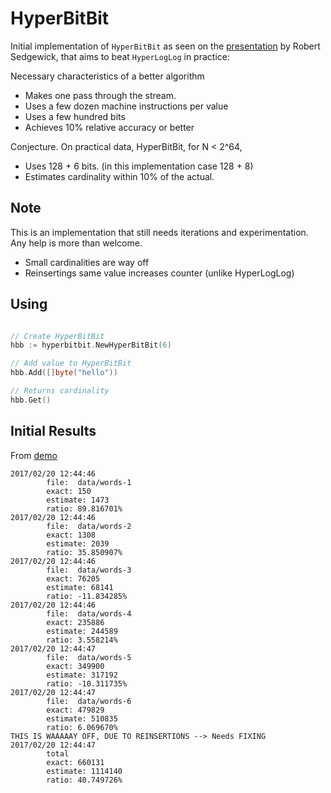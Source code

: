 # HyperBitBit
Initial implementation of `HyperBitBit` as seen on the [presentation](https://www.cs.princeton.edu/~rs/talks/AC11-Cardinality.pdf) by Robert Sedgewick, that aims to beat `HyperLogLog` in practice:

Necessary characteristics of a better algorithm
* Makes one pass through the stream.
* Uses a few dozen machine instructions per value
* Uses a few hundred bits
* Achieves 10% relative accuracy or better

Conjecture. On practical data, HyperBitBit, for N < 2^64,
* Uses 128 + 6 bits. (in this implementation case 128 + 8)
* Estimates cardinality within 10% of the actual.

## Note
This is an implementation that still needs iterations and experimentation. Any help is more than welcome.
* Small cardinalities are way off
* Reinsertings same value increases counter (unlike HyperLogLog)


## Using
```go

// Create HyperBitBit
hbb := hyperbitbit.NewHyperBitBit(6)

// Add value to HyperBitBit
hbb.Add([]byte("hello"))

// Returns cardinality
hbb.Get()
```

## Initial Results
From [demo](demo/main.go)
```
2017/02/20 12:44:46 
        file:  data/words-1 
        exact: 150 
        estimate: 1473 
        ratio: 89.816701%
2017/02/20 12:44:46 
        file:  data/words-2 
        exact: 1308 
        estimate: 2039 
        ratio: 35.850907%
2017/02/20 12:44:46 
        file:  data/words-3 
        exact: 76205 
        estimate: 68141 
        ratio: -11.834285%
2017/02/20 12:44:46 
        file:  data/words-4 
        exact: 235886 
        estimate: 244589 
        ratio: 3.558214%
2017/02/20 12:44:47 
        file:  data/words-5 
        exact: 349900 
        estimate: 317192 
        ratio: -10.311735%
2017/02/20 12:44:47 
        file:  data/words-6 
        exact: 479829 
        estimate: 510835 
        ratio: 6.069670%
THIS IS WAAAAAY OFF, DUE TO REINSERTIONS --> Needs FIXING
2017/02/20 12:44:47 
        total
        exact: 660131 
        estimate: 1114140 
        ratio: 40.749726%
 ```
